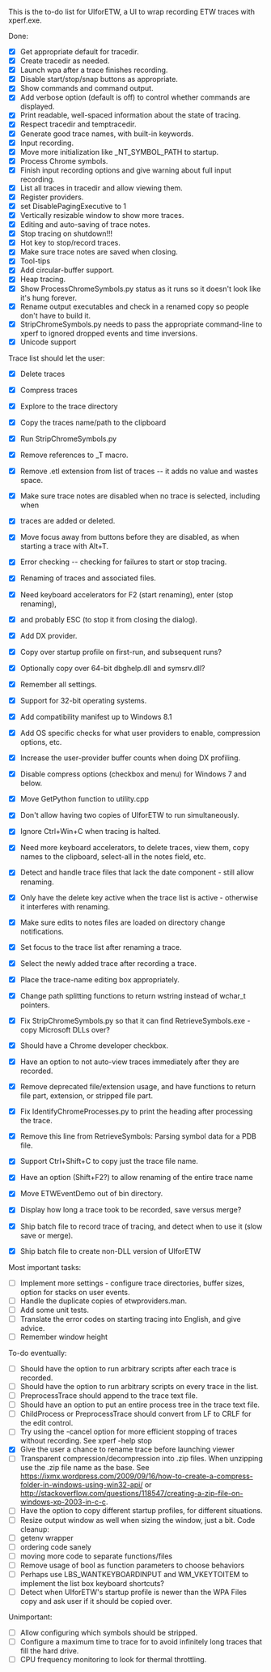 This is the to-do list for UIforETW, a UI to wrap recording ETW traces with xperf.exe.

Done:
- [X] Get appropriate default for tracedir.
- [X] Create tracedir as needed.
- [X] Launch wpa after a trace finishes recording.
- [X] Disable start/stop/snap buttons as appropriate.
- [X] Show commands and command output.
- [X] Add verbose option (default is off) to control whether commands are displayed.
- [X] Print readable, well-spaced information about the state of tracing.
- [X] Respect tracedir and temptracedir.
- [X] Generate good trace names, with built-in keywords.
- [X] Input recording.
- [X] Move more initialization like _NT_SYMBOL_PATH to startup.
- [X] Process Chrome symbols.
- [X] Finish input recording options and give warning about full input recording.
- [X] List all traces in tracedir and allow viewing them.
- [X] Register providers.
- [X] set DisablePagingExecutive to 1
- [X] Vertically resizable window to show more traces.
- [X] Editing and auto-saving of trace notes.
- [X] Stop tracing on shutdown!!!
- [X] Hot key to stop/record traces.
- [X] Make sure trace notes are saved when closing.
- [X] Tool-tips
- [X] Add circular-buffer support.
- [X] Heap tracing.
- [X] Show ProcessChromeSymbols.py status as it runs so it doesn't look like it's hung forever.
- [X] Rename output executables and check in a renamed copy so people don't have to build it.
- [X] StripChromeSymbols.py needs to pass the appropriate command-line to xperf to ignored dropped events and time inversions.
- [X] Unicode support

Trace list should let the user:
- [X] Delete traces
- [X] Compress traces
- [X] Explore to the trace directory
- [X] Copy the traces name/path to the clipboard
- [X] Run StripChromeSymbols.py

- [X] Remove references to _T macro.
- [X] Remove .etl extension from list of traces -- it adds no value and wastes space.
- [X] Make sure trace notes are disabled when no trace is selected, including when
- [X] traces are added or deleted.
- [X] Move focus away from buttons before they are disabled, as when starting a trace with Alt+T.
- [X] Error checking -- checking for failures to start or stop tracing.
- [X] Renaming of traces and associated files.
- [X] Need keyboard accelerators for F2 (start renaming), enter (stop renaming),
- [X] and probably ESC (to stop it from closing the dialog).
- [X] Add DX provider.
- [X] Copy over startup profile on first-run, and subsequent runs?
- [X] Optionally copy over 64-bit dbghelp.dll and symsrv.dll?
- [X] Remember all settings.
- [X] Support for 32-bit operating systems.
- [X] Add compatibility manifest up to Windows 8.1
- [X] Add OS specific checks for what user providers to enable, compression options, etc.
- [X] Increase the user-provider buffer counts when doing DX profiling.
- [X] Disable compress options (checkbox and menu) for Windows 7 and below.
- [X] Move GetPython function to utility.cpp
- [X] Don't allow having two copies of UIforETW to run simultaneously.
- [X] Ignore Ctrl+Win+C when tracing is halted.
- [X] Need more keyboard accelerators, to delete traces, view them, copy names to the clipboard, select-all in the notes field, etc.
- [X] Detect and handle trace files that lack the date component - still allow renaming.
- [X] Only have the delete key active when the trace list is active - otherwise it interferes with renaming.
- [X] Make sure edits to notes files are loaded on directory change notifications.
- [X] Set focus to the trace list after renaming a trace.
- [X] Select the newly added trace after recording a trace.
- [X] Place the trace-name editing box appropriately.
- [X] Change path splitting functions to return wstring instead of wchar_t pointers.
- [X] Fix StripChromeSymbols.py so that it can find RetrieveSymbols.exe - copy Microsoft DLLs over?
- [X] Should have a Chrome developer checkbox.
- [X] Have an option to not auto-view traces immediately after they are recorded.
- [X] Remove deprecated file/extension usage, and have functions to return file part, extension, or stripped file part.
- [X] Fix IdentifyChromeProcesses.py to print the heading after processing the trace.
- [X] Remove this line from RetrieveSymbols: Parsing symbol data for a PDB file.
- [X] Support Ctrl+Shift+C to copy just the trace file name.
- [X] Have an option (Shift+F2?) to allow renaming of the entire trace name
- [X] Move ETWEventDemo out of bin directory.
- [X] Display how long a trace took to be recorded, save versus merge?
- [X] Ship batch file to record trace of tracing, and detect when to use it (slow save or merge).
- [X] Ship batch file to create non-DLL version of UIforETW



Most important tasks:
- [ ] Implement more settings - configure trace directories, buffer sizes, option for stacks on user events.
- [ ] Handle the duplicate copies of etwproviders.man.
- [ ] Add some unit tests.
- [ ] Translate the error codes on starting tracing into English, and give advice.
- [ ] Remember window height

To-do eventually:
- [ ] Should have the option to run arbitrary scripts after each trace is recorded.
- [ ] Should have the option to run arbitrary scripts on every trace in the list.
- [ ] PreprocessTrace should append to the trace text file.
- [ ] Should have an option to put an entire process tree in the trace text file.
- [ ] ChildProcess or PreprocessTrace should convert from LF to CRLF for the edit control.
- [ ] Try using the -cancel option for more efficient stopping of traces without recording. See xperf -help stop
- [X] Give the user a chance to rename trace before launching viewer
- [ ] Transparent compression/decompression into .zip files. When unzipping use the .zip file name as the base. See https://ixmx.wordpress.com/2009/09/16/how-to-create-a-compress-folder-in-windows-using-win32-api/ or http://stackoverflow.com/questions/118547/creating-a-zip-file-on-windows-xp-2003-in-c-c.
- [ ] Have the option to copy different startup profiles, for different situations.
- [ ] Resize output window as well when sizing the window, just a bit.
Code cleanup:
- [ ] getenv wrapper
- [ ] ordering code sanely
- [ ] moving more code to separate functions/files
- [ ] Remove usage of bool as function parameters to choose behaviors
- [ ] Perhaps use LBS_WANTKEYBOARDINPUT and WM_VKEYTOITEM to implement the list box keyboard shortcuts?
- [ ] Detect when UIforETW's startup profile is newer than the WPA Files copy and ask user if it should be copied over.

Unimportant:
- [ ] Allow configuring which symbols should be stripped.
- [ ] Configure a maximum time to trace for to avoid infinitely long traces that fill the hard drive.
- [ ] CPU frequency monitoring to look for thermal throttling.
